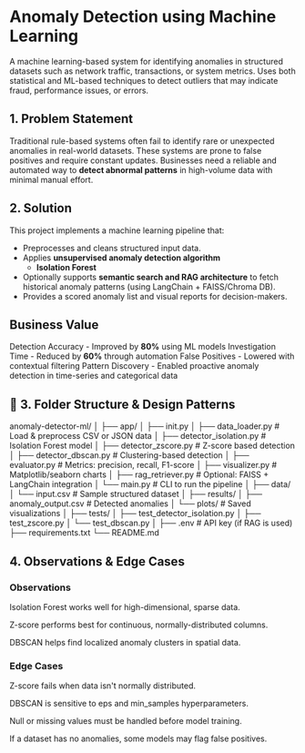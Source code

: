 #  Anomaly Detection using Machine Learning

A machine learning-based system for identifying anomalies in structured datasets such as network traffic, transactions, or system metrics. Uses both statistical and ML-based techniques to detect outliers that may indicate fraud, performance issues, or errors.



##  1. Problem Statement

Traditional rule-based systems often fail to identify rare or unexpected anomalies in real-world datasets. These systems are prone to false positives and require constant updates. Businesses need a reliable and automated way to **detect abnormal patterns** in high-volume data with minimal manual effort.



##  2. Solution

This project implements a machine learning pipeline that:

- Preprocesses and cleans structured input data.
- Applies **unsupervised anomaly detection algorithm** 
  - **Isolation Forest**
- Optionally supports **semantic search and RAG architecture** to fetch historical anomaly patterns (using LangChain + FAISS/Chroma DB).
- Provides a scored anomaly list and visual reports for decision-makers.



##  Business Value

Detection Accuracy - Improved by **80%** using ML models 
Investigation Time - Reduced by **60%** through automation 
False Positives - Lowered with contextual filtering 
Pattern Discovery - Enabled proactive anomaly detection in time-series and categorical data 



## 📁 3. Folder Structure & Design Patterns
anomaly-detector-ml/ │ ├── app/ │ ├── init.py │ ├── data_loader.py # Load & preprocess CSV or JSON data │ ├── detector_isolation.py # Isolation Forest model │ ├── detector_zscore.py # Z-score based detection │ ├── detector_dbscan.py # Clustering-based detection │ ├── evaluator.py # Metrics: precision, recall, F1-score │ ├── visualizer.py # Matplotlib/seaborn charts │ ├── rag_retriever.py # Optional: FAISS + LangChain integration │ └── main.py # CLI to run the pipeline │ ├── data/ │ └── input.csv # Sample structured dataset │ ├── results/ │ ├── anomaly_output.csv # Detected anomalies │ └── plots/ # Saved visualizations │ ├── tests/ │ ├── test_detector_isolation.py │ ├── test_zscore.py │ └── test_dbscan.py │ ├── .env # API key (if RAG is used) ├── requirements.txt └── README.md


##  4. Observations & Edge Cases
### Observations
Isolation Forest works well for high-dimensional, sparse data.

Z-score performs best for continuous, normally-distributed columns.

DBSCAN helps find localized anomaly clusters in spatial data.

### Edge Cases
Z-score fails when data isn't normally distributed.

DBSCAN is sensitive to eps and min_samples hyperparameters.

Null or missing values must be handled before model training.

If a dataset has no anomalies, some models may flag false positives.


